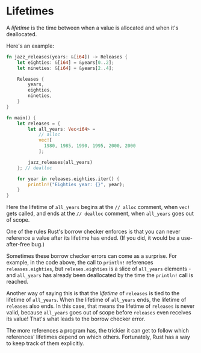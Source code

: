 # Lifetimes

A *lifetime* is the time between when a value is allocated and when it's
deallocated.

Here's an example:

```rust
fn jazz_releases(years: &[i64]) -> Releases {
    let eighties: &[i64] = &years[0..2];
    let nineties: &[i64] = &years[2..4];

    Releases {
        years,
        eighties,
        nineties,
    }
}

fn main() {
    let releases = {
        let all_years: Vec<i64> = 
            // alloc
            vec![
              1980, 1985, 1990, 1995, 2000, 2000
            ];

        jazz_releases(all_years)
    }; // dealloc

    for year in releases.eighties.iter() {
        println!("Eighties year: {}", year);
    }
}
```

Here the lifetime of `all_years` begins at the `// alloc` comment, when `vec!`
gets called, and ends at the `// dealloc` comment, when `all_years` goes
out of scope.

One of the rules Rust's borrow checker enforces is that you can never reference
a value after its lifetime has ended. (If you did, it would be a use-after-free
bug.)

Sometimes these borrow checker errors can come as a surprise. For example, in
the code above, the call to `println!` references `releases.eighties`, but
`releses.eighties` is a slice of `all_years` elements - and `all_years` has
already been deallocated by the time the `println!` call is reached.

Another way of saying this is that the *lifetime* of `releases` is tied to
the lifetime of `all_years`. When the lifetime of `all_years` ends, the lifetime
of `releases` also ends. In this case, that means the lifetime of `releases`
is never valid, because `all_years` goes out of scope before `releases` even
receives its value! That's what leads to the borrow checker error.

The more references a program has, the trickier it can get to follow which
references' lifetimes depend on which others. Fortunately, Rust has a way to
keep track of them explicitly.

